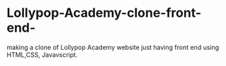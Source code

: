 # Lollypop-Academy-clone-front-end-
making a clone of Lollypop Academy website just having front end using HTML,CSS, Javavscript.
